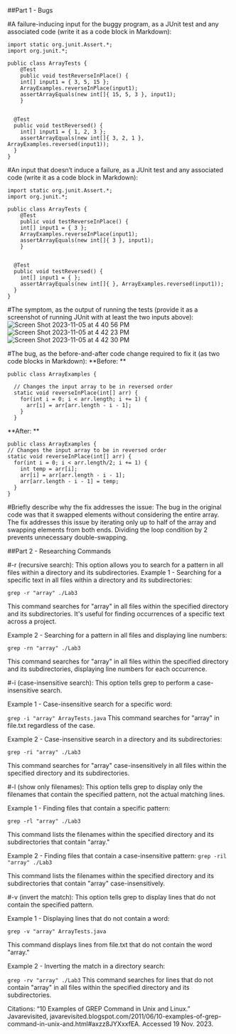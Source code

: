 ##Part 1 - Bugs

#A failure-inducing input for the buggy program, as a JUnit test and any associated code (write it as a code block in Markdown):
```
import static org.junit.Assert.*;
import org.junit.*;

public class ArrayTests {
	@Test 
	public void testReverseInPlace() {
    int[] input1 = { 3, 5, 15 };
    ArrayExamples.reverseInPlace(input1);
    assertArrayEquals(new int[]{ 15, 5, 3 }, input1);
	}


  @Test
  public void testReversed() {
    int[] input1 = { 1, 2, 3 };
    assertArrayEquals(new int[]{ 3, 2, 1 }, ArrayExamples.reversed(input1));
  }
}
```

#An input that doesn’t induce a failure, as a JUnit test and any associated code (write it as a code block in Markdown):
```
import static org.junit.Assert.*;
import org.junit.*;

public class ArrayTests {
	@Test 
	public void testReverseInPlace() {
    int[] input1 = { 3 };
    ArrayExamples.reverseInPlace(input1);
    assertArrayEquals(new int[]{ 3 }, input1);
	}


  @Test
  public void testReversed() {
    int[] input1 = { };
    assertArrayEquals(new int[]{ }, ArrayExamples.reversed(input1));
  }
}
```

#The symptom, as the output of running the tests (provide it as a screenshot of running JUnit with at least the two inputs above):
![Screen Shot 2023-11-05 at 4 40 56 PM](https://github.com/Naweidh/cse15l-lab-reports/assets/146774867/b2525e98-4ba4-44ce-a513-06b514d3b3c8)
![Screen Shot 2023-11-05 at 4 42 23 PM](https://github.com/Naweidh/cse15l-lab-reports/assets/146774867/b94f3028-ab43-4cec-a38f-220e246deb5e)
![Screen Shot 2023-11-05 at 4 42 30 PM](https://github.com/Naweidh/cse15l-lab-reports/assets/146774867/5b872dd2-2080-4fac-b374-8f162166d076)


#The bug, as the before-and-after code change required to fix it (as two code blocks in Markdown):
**Before: **
```
public class ArrayExamples {

  // Changes the input array to be in reversed order
  static void reverseInPlace(int[] arr) {
    for(int i = 0; i < arr.length; i += 1) {
      arr[i] = arr[arr.length - i - 1];
    }
  }
```
**After: **
```
public class ArrayExamples {
// Changes the input array to be in reversed order
static void reverseInPlace(int[] arr) {
  for(int i = 0; i < arr.length/2; i += 1) {
    int temp = arr[i];
    arr[i] = arr[arr.length - i - 1];
    arr[arr.length - i - 1] = temp;
  }
}

```
#Briefly describe why the fix addresses the issue:
The bug in the original code was that it swapped elements without considering the entire array. The fix addresses this issue by iterating only up to half of the array and swapping elements from both ends. Dividing the loop condition by 2 prevents unnecessary double-swapping.

##Part 2 - Researching Commands

#-r (recursive search): This option allows you to search for a pattern in all files within a directory and its subdirectories.
Example 1 - Searching for a specific text in all files within a directory and its subdirectories:
```
grep -r "array" ./Lab3
```
This command searches for "array" in all files within the specified directory and its subdirectories. It's useful for finding occurrences of a specific text across a project.

Example 2 - Searching for a pattern in all files and displaying line numbers:
```
grep -rn "array" ./Lab3
```
This command searches for "array" in all files within the specified directory and its subdirectories, displaying line numbers for each occurrence.

#-i (case-insensitive search): This option tells grep to perform a case-insensitive search.

Example 1 - Case-insensitive search for a specific word:

```grep -i "array" ArrayTests.java```
This command searches for "array" in file.txt regardless of the case.

Example 2 - Case-insensitive search in a directory and its subdirectories:

```grep -ri "array" ./Lab3```

This command searches for "array" case-insensitively in all files within the specified directory and its subdirectories.

#-l (show only filenames): This option tells grep to display only the filenames that contain the specified pattern, not the actual matching lines.

Example 1 - Finding files that contain a specific pattern:

```
grep -rl "array" ./Lab3
```

This command lists the filenames within the specified directory and its subdirectories that contain "array."

Example 2 - Finding files that contain a case-insensitive pattern:
```grep -ril "array" ./Lab3```

This command lists the filenames within the specified directory and its subdirectories that contain "array" case-insensitively.

#-v (invert the match): This option tells grep to display lines that do not contain the specified pattern.

Example 1 - Displaying lines that do not contain a word:

```grep -v "array" ArrayTests.java```

This command displays lines from file.txt that do not contain the word "array."

Example 2 - Inverting the match in a directory search:

```grep -rv "array" ./Lab3```
This command searches for lines that do not contain "array" in all files within the specified directory and its subdirectories.

Citations: 
“10 Examples of GREP Command in Unix and Linux.” Javarevisited, javarevisited.blogspot.com/2011/06/10-examples-of-grep-command-in-unix-and.html#axzz8JYXxxfEA. Accessed 19 Nov. 2023. 

